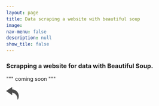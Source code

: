```yaml
---
layout: page
title: Data scraping a website with beautiful soup
image: 
nav-menu: false
description: null
show_tile: false
---
```


### Scrapping a website for data with Beautiful Soup.

""" coming soon """

[![back button](https://github.com/CVanchieri/DSPortfolio/blob/gh-pages/assets/images/back.png?raw=true)](https://cvanchieri.github.io/DSPortfolio/e_datamining.html)
